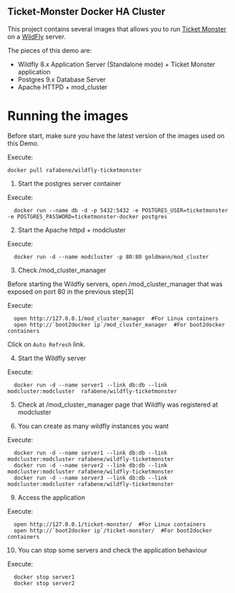 Ticket-Monster Docker HA Cluster
--------------------------------


This project contains several images that allows you to run [Ticket Monster](http://www.jboss.org/ticket-monster/) on a [WildFly](http://www.wildfly.org) server.

The pieces of this demo are:

- Wildfly 8.x Application Server (Standalone mode) + Ticket Monster application
- Postgres 9.x Database Server
- Apache HTTPD + mod_cluster

Running the images
==================

Before start, make sure you have the latest version of the images used on this Demo.

Execute:

    docker pull rafabene/wildfly-ticketmonster
    


1. Start the postgres server container

  Execute:

      docker run --name db -d -p 5432:5432 -e POSTGRES_USER=ticketmonster -e POSTGRES_PASSWORD=ticketmonster-docker postgres
    


2. Start the Apache httpd + modcluster

  Execute:

      docker run -d --name modcluster -p 80:80 goldmann/mod_cluster
    

3. Check /mod_cluster_manager

  Before starting the Wildfly servers, open /mod_cluster_manager that was exposed on port 80 in the previous step[3]

  Execute:

      open http://127.0.0.1/mod_cluster_manager  #For Linux containers
      open http://`boot2docker ip`/mod_cluster_manager  #For boot2docker containers

  Click on `Auto Refresh` link.

4. Start the Wildfly server

  Execute:

      docker run -d --name server1 --link db:db --link modcluster:modcluster  rafabene/wildfly-ticketmonster
    

5. Check at /mod_cluster_manager page that Wildfly was registered at modcluster

6. You can create as many wildfly instances you want

  Execute:

      docker run -d --name server1 --link db:db --link modcluster:modcluster rafabene/wildfly-ticketmonster
      docker run -d --name server2 --link db:db --link modcluster:modcluster rafabene/wildfly-ticketmonster
      docker run -d --name server3 --link db:db --link modcluster:modcluster rafabene/wildfly-ticketmonster
    

9. Access the application

  Execute:

      open http://127.0.0.1/ticket-monster/  #For Linux containers
      open http://`boot2docker ip`/ticket-monster/  #For boot2docker containers

10. You can stop some servers and check the application behaviour

  Execute:

      docker stop server1
      docker stop server2

